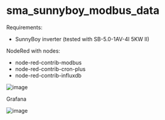 # sma_sunnyboy_modbus_data

Requirements:
 - SunnyBoy inverter (tested with SB-5.0-1AV-4I 5KW II)

NodeRed with nodes:
  - node-red-contrib-modbus
  - node-red-contrib-cron-plus
  - node-red-contrib-influxdb
  
  ![image](https://user-images.githubusercontent.com/5541342/216646757-797ca6f2-122e-49f4-8918-df8b91371da2.png)

  
Grafana

![image](https://user-images.githubusercontent.com/5541342/216647789-4804dfb0-c549-4173-bc79-365ab9994ddd.png)

